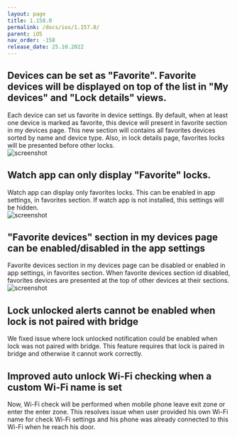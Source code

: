 ```yaml
---
layout: page
title: 1.158.0
permalink: /docs/ios/1.157.0/
parent: iOS
nav_order: -158
release_date: 25.10.2022
---
```


## Devices can be set as "Favorite". Favorite devices will be displayed on top of the list in "My devices" and "Lock details" views.
Each device can set us favorite in device settings. By default, when at least one device is marked as favorite, this device will present in favorite section in my devices page. This new section will contains all favorites devices sorted by name and device type. Also, in lock details page, favorites locks will be presented before other locks.\
![screenshot](/tedee-release-notes/docs/ios/assets/1.158.0-favorites-devices.png)

## Watch app can only display "Favorite" locks.
Watch app can display only favorites locks. This can be enabled in app settings, in favorites section. If watch app is not installed, this settings will be hidden.\
![screenshot](/tedee-release-notes/docs/ios/assets/1.158.0-watch-favorites.png)

## "Favorite devices" section in my devices page can be enabled/disabled in the app settings
Favorite devices section in my devices page can be disabled or enabled in app settings, in favorites section. When favorite devices section id disabled, favorites devices are presented at the top of other devices at their sections.\
![screenshot](/tedee-release-notes/docs/ios/assets/1.158.0-favorites-section.png)

## Lock unlocked alerts cannot be enabled when lock is not paired with bridge
We fixed issue where lock unlocked notification could be enabled when lock was not paired with bridge. This feature requires that lock is paired in bridge and otherwise it cannot work correctly.

## Improved auto unlock Wi-Fi checking when a custom Wi-Fi name is set
Now, Wi-Fi check will be performed when mobile phone leave exit zone or enter the enter zone. This resolves issue when user provided his own Wi-Fi name for check Wi-Fi settings and his phone was already connected to this Wi-Fi when he reach his door.
